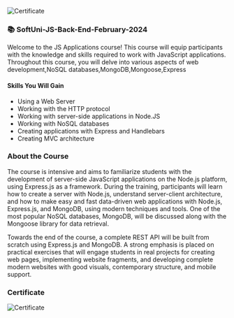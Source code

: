 <img src="https://i.imgur.com/gJDJ4Jv.png" alt="Certificate"/>
 
### 📚 SoftUni-JS-Back-End-February-2024

Welcome to the JS Applications course! This course will equip participants with the knowledge and skills required to work with JavaScript applications. Throughout this course, you will delve into various aspects of web development,NoSQL databases,MongoDB,Mongoose,Express

#### Skills You Will Gain

- Using a Web Server
- Working with the HTTP protocol
- Working with server-side applications in Node.JS
- Working with NoSQL databases
- Creating applications with Express and Handlebars
- Creating MVC architecture

### About the Course

The course is intensive and aims to familiarize students with the development of server-side JavaScript applications on the Node.js platform, using Express.js as a framework. During the training, participants will learn how to create a server with Node.js, understand server-client architecture, and how to make easy and fast data-driven web applications with Node.js, Express.js, and MongoDB, using modern techniques and tools. One of the most popular NoSQL databases, MongoDB, will be discussed along with the Mongoose library for data retrieval.

Towards the end of the course, a complete REST API will be built from scratch using Express.js and MongoDB. A strong emphasis is placed on practical exercises that will engage students in real projects for creating web pages, implementing website fragments, and developing complete modern websites with good visuals, contemporary structure, and mobile support.

### Certificate

![Certificate](https://i.imgur.com/gJDJ4Jv.png)

